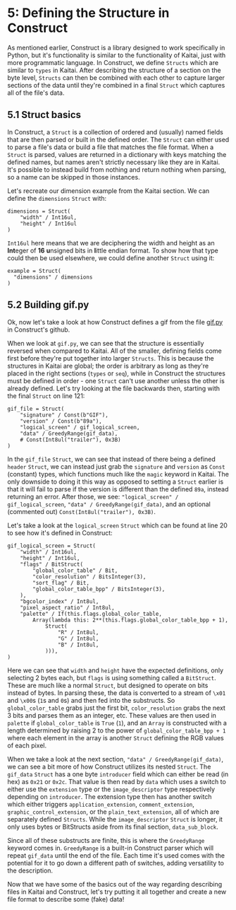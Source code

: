 # 5: Defining the Structure in Construct

As mentioned earlier, Construct is a library designed to work specifically in Python, but it's functionality is similar to the functionality of Kaitai, just with more programmatic language. In Construct, we define `Structs` which are similar to `types` in Kaitai. After describing the structure of a section on the byte level, `Structs` can then be combined with each other to capture larger sections of the data until they're combined in a final `Struct` which captures all of the file's data.

## 5.1 Struct basics

In Construct, a `Struct` is a collection of ordered and (usually) named fields that are then parsed or built in the defined order. The `Struct` can either used to parse a file's data or build a file that matches the file format. When a `Struct` is parsed, values are returned in a dictionary with keys matching the defined names, but names aren't strictly necessary like they are in Kaitai. It's possible to instead build from nothing and return nothing when parsing, so a name can be skipped in those instances. 

Let's recreate our dimension example from the Kaitai section. We can define the `dimensions` `Struct` with:

```
dimensions = Struct(
    "width" / Int16ul,
    "height" / Int16ul
)
```

`Int16ul` here means that we are deciphering the width and height as an **Int**eger of **16** **u**nsigned bits in **l**ittle endian format. To show how that type could then be used elsewhere, we could define another `Struct` using it:

```
example = Struct(
  "dimensions" / dimensions
)
```

## 5.2 Building gif.py

Ok, now let's take a look at how Construct defines a gif from the file [gif.py](https://github.com/construct/construct/blob/master/deprecated_gallery/gif.py) in Construct's github. 

When we look at `gif.py`, we can see that the structure is essentially reversed when compared to Kaitai. All of the smaller, defining fields come first before they're put together into larger `Structs`. This is because the structures in Kaitai are global; the order is arbitrary as long as they're placed in the right sections (`types` or `seq`), while in Construct the structures must be defined in order - one `Struct` can't use another unless the other is already defined. Let's try looking at the file backwards then, starting with the final `Struct` on line 121:

```
gif_file = Struct(
    "signature" / Const(b"GIF"),
    "version" / Const(b"89a"),
    "logical_screen" / gif_logical_screen,
    "data" / GreedyRange(gif_data),
    # Const(Int8ul("trailer"), 0x3B)
)
```

In the `gif_file` `Struct`, we can see that instead of there being a defined `header` `Struct`, we can instead just grab the `signature` and `version` as `Const` (constant) types, which functions much like the `magic` keyword in Kaitai. The only downside to doing it this way as opposed to setting a `Struct` earlier is that it will fail to parse if the version is different than the defined `89a`, instead returning an error. After those, we see: `"logical_screen" / gif_logical_screen`, `"data" / GreedyRange(gif_data)`, and an optional (commented out) `Const(Int8ul("trailer"), 0x3B)`. 

Let's take a look at the `logical_screen` `Struct` which can be found at line 20 to see how it's defined in Construct:

```
gif_logical_screen = Struct(
    "width" / Int16ul,
    "height" / Int16ul,
    "flags" / BitStruct(
        "global_color_table" / Bit,
        "color_resolution" / BitsInteger(3),
        "sort_flag" / Bit,
        "global_color_table_bpp" / BitsInteger(3),
    ),
    "bgcolor_index" / Int8ul,
    "pixel_aspect_ratio" / Int8ul,
    "palette" / If(this.flags.global_color_table,
        Array(lambda this: 2**(this.flags.global_color_table_bpp + 1),
            Struct(
                "R" / Int8ul,
                "G" / Int8ul,
                "B" / Int8ul,
            ))),
)
```

Here we can see that `width` and `height` have the expected definitions, only selecting 2 bytes each, but `flags` is using something called a `BitStruct`. These are much like a normal `Struct`, but designed to operate on bits instead of bytes. In parsing these, the data is converted to a stream of `\x01` and `\x00`s (`1`s and `0`s) and then fed into the substructs. So `global_color_table` grabs just the first bit, `color_resolution` grabs the next 3 bits and parses them as an integer, etc. These values are then used in `palette` if `global_color_table` is `True` (`1`), and an `Array` is constructed with a length determined by raising 2 to the power of `global_color_table_bpp + 1` where each element in the array is another `Struct` defining the RGB values of each pixel.

When we take a look at the next section, `"data" / GreedyRange(gif_data)`, we can see a bit more of how Construct utilizes its nested `Struct`. The `gif_data` `Struct` has a one byte `introducer` field which can either be read (in hex) as `0x21` or `0x2c`. That value is then read by `data` which uses a switch to either use the `extension` type or the `image_descriptor` type respectively depending on `introducer`. The extension type then has another switch which either triggers `application_extension`, `comment_extension`, `graphic_control_extension`, or the `plain_text_extension`, all of which are separately defined `Structs`. While the `image_descriptor` `Struct` is longer, it only uses bytes or BitStructs aside from its final section, `data_sub_block`. 

Since all of these substructs are finite, this is where the `GreedyRange` keyword comes in. `GreedyRange` is a built-in Construct parser which will repeat `gif_data` until the end of the file. Each time it's used comes with the potential for it to go down a different path of switches, adding versatility to the description.

Now that we have some of the basics out of the way regarding describing files in Kaitai and Construct, let's try putting it all together and create a new file format to describe some (fake) data!